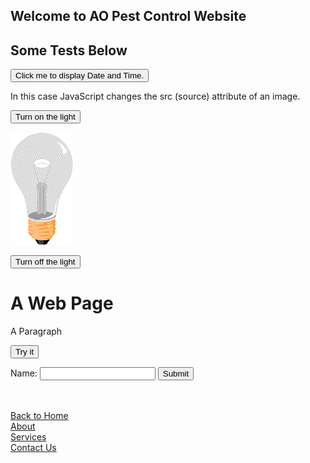 <script>
function validateForm() {
    var x = document.forms["myForm"]["fname"].value;
    if (x == "") {
        alert("Name must be filled out");
        return false;
    }
}
</script>
<script src="js/jsScript.js"></script>

## Welcome to AO Pest Control Website



<h2>Some Tests Below</h2>

<button type="button"
onclick="document.getElementById('demo').innerHTML = Date()">
Click me to display Date and Time.</button>

<p id="demo"></p>


<p>In this case JavaScript changes the src (source) attribute of an image.</p>

<button onclick="document.getElementById('myImage').src='images/pic_bulbon.gif'">Turn on the light</button>

<img id="myImage" src="images/pic_bulboff.gif" style="width:100px">

<button onclick="document.getElementById('myImage').src='images/pic_bulboff.gif'">Turn off the light</button>

<script>
function myFunction() {
    document.getElementById("demo4").innerHTML = "Now the text changed!!!.";
}
</script>
<h1>A Web Page</h1>
<p id="demo4">A Paragraph</p>
<button type="button" onclick="myFunction()">Try it</button>


<p id="TodayDate"></p>

<script>
var d = new Date();
document.getElementById("TodayDate").innerHTML = d.toDateString();
</script>

<form name="myForm" action="/action_page.php"
onsubmit="return validateForm()" method="post">
Name: <input type="text" name="fname">
<input type="submit" value="Submit">
</form>
<br><br>

<a href="/AO-Pest-Control/">Back to Home</a><br>
<a href="About">About</a><br>
<a href="Services">Services</a><br>
<a href="ContactUs">Contact Us</a><br>
